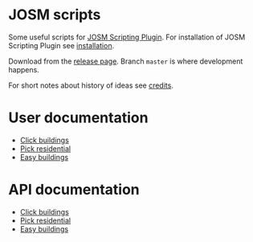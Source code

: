 # JOSM scripts
Some useful scripts for [JOSM Scripting Plugin]. For installation of JOSM
Scripting Plugin see [installation].

Download from the [release page]. Branch `master` is where development happens.

[JOSM Scripting Plugin]: http://gubaer.github.io/josm-scripting-plugin/
[installation]: https://github.com/Gubaer/josm-scripting-plugin#for-josm-users
[release page]: https://github.com/qeef/josm-scripts/releases

For short notes about history of ideas see [credits].

[credits]: ./doc/credits.md

# User documentation
- [Click buildings](./doc/user/click_buildings.md)
- [Pick residential](./doc/user/pick_residential.md)
- [Easy buildings](./doc/user/easy_buildings.md)

# API documentation
- [Click buildings](./doc/api/click_buildings.md)
- [Pick residential](./doc/api/pick_residential.md)
- [Easy buildings](./doc/api/easy_buildings.md)
